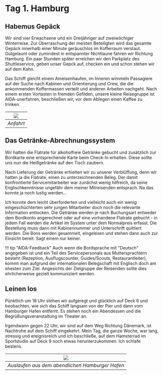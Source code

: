 <!--
.. title: Love Boat - The Real Story. Hamburg
.. slug: norge01
.. date: 2019-03-10 20:32:32 UTC+01:00
.. tags: norwegen,norway,kreuzfahrt,cruise,hamburg
.. category: unterwegs
.. link: 
.. description: 
.. type: text
.. status: private
-->

# Tag 1. Hamburg

## Habemus Gepäck

Wir sind vier Erwachsene und ein Dreijähriger auf zweiwöchiger Winterreise. Zur Überraschung der meisten Beteiligten wird das gesamte Gepäck innerhalb einer Minute geräuschlos im Kofferraum verstaut. Gutgelaunt oder zumindest in entspannter Nichtlaune fahren wir Richtung Hamburg. Ein paar Stunden später erreichen wir den Parkplatz des Shuttleservice, geben unser Gepck auf, checken ein und schon stehen wir auf dem Kahn.

Das Schiff gleicht einem Ameisenhaufen, im Inneren wimmeln Passagiere auf der Suche nach Kabinen und Orientierung und Crew, die die ankommenden Koffermassen verteilt und anderen Arbeiten nachgeht. Nach einem ersten Vortasten in fremden Gefilden, unsere kleine Reisegruppe ist AIDA-unerfahren, beschließen wir, vor dem Ablegen einen Kaffee zu trinken.

| ![](../../images/norge2019/02.png) |
| --- |
| *Anfahrt* |

## Das Getränke-Abrechnungssystem

Wir hatten die Flatrate für alkoholfreie Getränke gebucht und zusätzlich zur Bordkarte eine entsprechende Karte beim Check-In erhalten. Diese sollte uns nun die Heißgetränke auf den Tisch zaubern.

Nach Lieferung der Getränke erhielten wir zu unserer Verblüffung, denn wir hatten ja die Flatrate, einen zu unterzeichnenden Beleg. Der damit konfrontierte Servicemitarbeiter war zunächst wenig hilfreich, da seine Englischkenntnisse ungefähr dem meiner Mitreisenden entsprach. Na das konnte ja noch lustig werden...

Ich konnte dem leicht überforderten und vielleicht auch ein wenig eingeschüchterten sehr jungen Mitarbeiter doch noch die relevante Information entlocken. Die Getränke werden je nach Buchungsart entweder dem Bordkonto angerechnet oder auf eine vorhandene Flatrate gebucht - in jedem Fall werden die Artikel im System unter dem Normalpreis erfasst. Die Bestellung muss dann mit Kabinennummer und Unterschrift quittiert werden. Die Bons werden gesammelt, eingelesen und stehen dann auch zur Einsicht bereit.
Sagt einem nur keiner.

!!! tip "AIDA-Feedback"
    Auch wenn die Bordsprache mit "Deutsch" angegeben ist und ein Teil des Servicepersonals aus Muttersprachlern besteht (Rezeption, Ausflugscounter, Guides/Scouts, Restaurantleiter), kommt man aufgrund der internationalen Belegschaft mit Englisch doch am ehesten zum Ziel.
    Angesichts der Zielgruppe der Reisenden sollte dies ehrlicherweise gezielt kommuniziert werden.

## Leinen los

Pünktlich um 18 Uhr stehen wir aufgeregt und glücklich auf Deck 6 und beobachten, wie sich das Schiff langsam von der Pier und dann vom Hamburger Hafen entfernt. Es stehen noch ein Abendessen und die Begrüßungsveranstaltung im Theater an.

Irgendwann gegen 22 Uhr, wir sind auf dem Weg Richtung Dänemark, ist Nachtruhe auf dem Schiff eingekehrt. Mein Tag, die ganze Woche, war lang, stressig und ereignisreich und ich beschließe, auf dem Hamsterrad im Sportstudio auf Deck 9 noch etwas herunterzukommen.
Ich schlafe bestens.

| ![](../../images/norge2019/03.png) |
| --- |
| *Auslaufen aus dem abendlichen Hamburger Hafen* |

